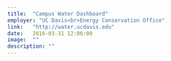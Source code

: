 ```yaml
---
title:  "Campus Water Dashboard"
employer: "UC Davis<br>Energy Conservation Office"
link:   "http://water.ucdavis.edu"
date:   2016-03-31 12:06:00
image:  ""
description: ""
---
```

